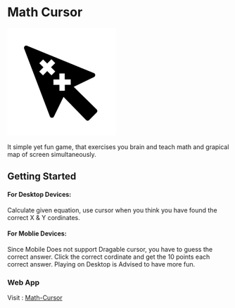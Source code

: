# Math Cursor
![Image of Logo](https://github.com/wahidzzz/Math-Cursor/blob/master/Math-Cursor/favicon.png)

It simple yet fun game, that exercises you brain and teach math and grapical map of screen simultaneously.

## Getting Started

#### For Desktop Devices:
Calculate given equation, use cursor when you think you have found the correct X & Y cordinates.

#### For Moblie Devices:
Since Mobile Does not support Dragable cursor, you have to guess the correct answer.
Click the correct cordinate and get the 10 points each correct answer. Playing on Desktop is Advised to have more fun.

### Web App

Visit : [Math-Cursor](https://mathcursor.netlify.com/)
